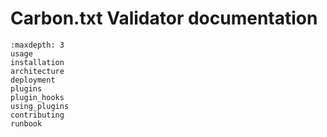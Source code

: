 <!-- Carbon.txt Validator documentation master file, created by sphinx-quickstart
on Thu Oct 31 20:30:34 2024. You can adapt this file completely to your liking,
but it should at least contain the root `toctree` directive. -->

# Carbon.txt Validator documentation

```{toctree}
:maxdepth: 3
usage
installation
architecture
deployment
plugins
plugin_hooks
using_plugins
contributing
runbook
```
